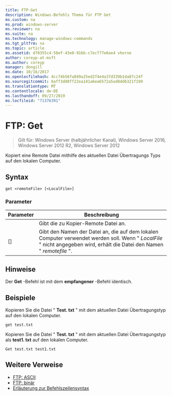 ```yaml
---
title: FTP-Get
description: Windows-Befehls Thema für FTP Get
ms.custom: na
ms.prod: windows-server
ms.reviewer: na
ms.suite: na
ms.technology: manage-windows-commands
ms.tgt_pltfrm: na
ms.topic: article
ms.assetid: d70355c4-58ef-43e0-916b-c7ecf77e6ee4 vhorne
author: coreyp-at-msft
ms.author: coreyp
manager: dongill
ms.date: 10/16/2017
ms.openlocfilehash: 4cc74b56fa849a25ed2f4e4a37d339b1da87c24f
ms.sourcegitcommit: 6aff3d88ff22ea141a6ea6572a5ad8dd6321f199
ms.translationtype: MT
ms.contentlocale: de-DE
ms.lasthandoff: 09/27/2019
ms.locfileid: "71376391"
---
```

# <a name="ftp-get"></a>FTP: Get

>Gilt für: Windows Server (halbjährlicher Kanal), Windows Server 2016, Windows Server 2012 R2, Windows Server 2012

Kopiert eine Remote Datei mithilfe des aktuellen Datei Übertragungs Typs auf den lokalen Computer.   
## <a name="syntax"></a>Syntax  
```  
get <remoteFile> [<LocalFile>]  
```  
### <a name="parameters"></a>Parameter  

|   Parameter   |                                                              Beschreibung                                                               |
|---------------|----------------------------------------------------------------------------------------------------------------------------------------|
| <remoteFile>  |                                                   Gibt die zu Kopier-Remote Datei an.                                                   |
| [<LocalFile>] | Gibt den Namen der Datei an, die auf dem lokalen Computer verwendet werden soll. Wenn " *LocalFile* " nicht angegeben wird, erhält die Datei den Namen " *remotefile* ". |

## <a name="remarks"></a>Hinweise  
Der **Get** -Befehl ist mit dem **empfangener** -Befehl identisch.  
## <a name="BKMK_Examples"></a>Beispiele  
Kopieren Sie die Datei " **Test. txt** " mit dem aktuellen Datei Übertragungstyp auf den lokalen Computer.  
```  
get test.txt  
```  
Kopieren Sie die Datei " **Test. txt** " mit dem aktuellen Datei Übertragungstyp als **test1. txt** auf den lokalen Computer.  
```  
Get test.txt test1.txt  
```  
## <a name="additional-references"></a>Weitere Verweise  
-   [FTP: ASCII](ftp-ascii.md)  
-   [FTP: binär](ftp-binary.md)  
-   [Erläuterung zur Befehlszeilensyntax](command-line-syntax-key.md)  
